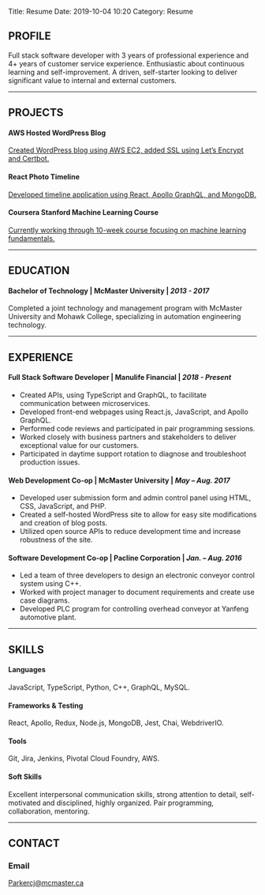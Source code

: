Title: Resume
Date: 2019-10-04 10:20
Category: Resume

## PROFILE

Full stack software developer with 3 years of professional experience and 4+ years of customer service experience. Enthusiastic about continuous learning and self-improvement. A driven, self-starter looking to deliver significant value to internal and external customers.

---

## PROJECTS

#### AWS Hosted WordPress Blog

[Created WordPress blog using AWS EC2, added SSL using Let’s Encrypt and Certbot.](https://julieparker.net "Wordpress Blog")

#### React Photo Timeline

[Developed timeline application using React, Apollo GraphQL, and MongoDB.](https://github.com/12Parker/timeline.js "React Timeline")

#### Coursera Stanford Machine Learning Course

[Currently working through 10-week course focusing on machine learning fundamentals.](https://www.coursera.org/learn/machine-learning/ "React Timeline")

---

## EDUCATION

#### Bachelor of Technology | McMaster University | _2013 - 2017_

Completed a joint technology and management program with McMaster University and Mohawk College, specializing in automation engineering technology.

---

## EXPERIENCE

#### Full Stack Software Developer | Manulife Financial | _2018 - Present_

- Created APIs, using TypeScript and GraphQL, to facilitate communication between microservices.
- Developed front-end webpages using React.js, JavaScript, and Apollo GraphQL.
- Performed code reviews and participated in pair programming sessions.
- Worked closely with business partners and stakeholders to deliver exceptional value for our customers.
- Participated in daytime support rotation to diagnose and troubleshoot production issues.

#### Web Development Co-op | McMaster University | _May – Aug. 2017_

- Developed user submission form and admin control panel using HTML, CSS, JavaScript, and PHP.
- Created a self-hosted WordPress site to allow for easy site modifications and creation of blog posts.
- Utilized open source APIs to reduce development time and increase robustness of the site.

#### Software Development Co-op | Pacline Corporation | _Jan. – Aug. 2016_

- Led a team of three developers to design an electronic conveyor control system using C++.
- Worked with project manager to document requirements and create use case diagrams.
- Developed PLC program for controlling overhead conveyor at Yanfeng automotive plant.

---

## SKILLS

#### Languages

JavaScript, TypeScript, Python, C++, GraphQL, MySQL.

#### Frameworks & Testing

React, Apollo, Redux, Node.js, MongoDB, Jest, Chai, WebdriverIO.

#### Tools

Git, Jira, Jenkins, Pivotal Cloud Foundry, AWS.

#### Soft Skills

Excellent interpersonal communication skills, strong attention to detail, self-motivated and disciplined, highly organized.
Pair programming, collaboration, mentoring.

---

## CONTACT

### Email

[Parkercj@mcmaster.ca](mailto:Parkercj@mcmaster.ca)
